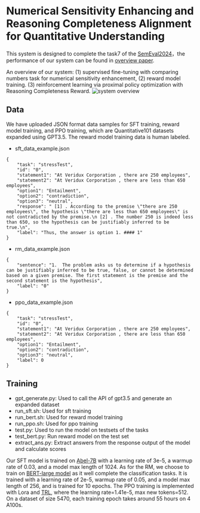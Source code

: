 # Numerical Sensitivity Enhancing and Reasoning Completeness Alignment for Quantitative Understanding
This system is designed to complete the task7 of the [SemEval2024](https://sites.google.com/view/numeval/numeval)，the performance of our system can be found in [overview paper](https://sites.google.com/view/numeval/numeval#h.kjhrdjtve3l).

An overview of our system: (1) supervised fine-tuning with comparing numbers task for numerical sensitivity enhancement, (2) reward model training. (3) reinforcement learning via proximal policy optimization
with Reasoning Completeness Reward.
![system overview](https://github.com/Bit-numeval/NumEval/assets/160459346/6edd5f8b-29b6-4b1a-9d21-30b4fd8cd665)

## Data
We have uploaded JSON format data samples for SFT training, reward model training, and PPO training, which are Quantitative101 datasets expanded using GPT3.5. The reward model training data is human labeled.

- sft_data_example.json
```
{
    "task": "stressTest",
    "id": "0",
    "statement1": "At Veridux Corporation , there are 250 employees",
    "statement2": "At Veridux Corporation , there are less than 650 employees",
    "option1": "Entailment",
    "option2": "contradiction",
    "option3": "neutral",
    "response": " [1] . According to the premise \"there are 250 employees\", the hypothesis \"there are less than 650 employees\" is not contradicted by the premise.\n [2] . The number 250 is indeed less than 650, so the hypothesis can be justifiably inferred to be true.\n",
    "label": "Thus, the answer is option 1. #### 1"
}
```
- rm_data_example.json
```
{
    "sentence": "1.  The problem asks us to determine if a hypothesis can be justifiably inferred to be true, false, or cannot be determined based on a given premise. The first statement is the premise and the second statement is the hypothesis",
    "label": "0"
}
```
- ppo_data_example.json
```
{
    "task": "stressTest",
    "id": "0",
    "statement1": "At Veridux Corporation , there are 250 employees",
    "statement2": "At Veridux Corporation , there are less than 650 employees",
    "option1": "Entailment",
    "option2": "contradiction",
    "option3": "neutral",
    "label": 0
}
```

## Training
- gpt_generate.py: Used to call the API of gpt3.5 and generate an expanded dataset
- run_sft.sh: Used for sft training
- run_bert.sh: Used for reward model training
- run_ppo.sh: Used for ppo training
- test.py: Used to run the model on testsets of the tasks
- test_bert.py: Run reward model on the test set
- extract_ans.py: Extract answers from the response output of the model and calculate scores

Our SFT model is trained on [Abel-7B](https://github.com/GAIR-NLP/abel) with a learning rate of 3e-5, a warmup rate of 0.03, and a model max length of 1024. As for the RM, we choose to train on [BERT-large model](https://github.com/google-research/bert) as it well complete the classification tasks. It is trained with a learning rate of 2e-5, warmup rate of 0.05, and a model max length of 256, and is trained for 10 epochs. The
PPO training is implemented with Lora and [TRL](https://github.com/huggingface/trl), where the learning rate=1.41e-5, max new tokens=512. On a dataset of size 5470, each training epoch takes around 55 hours on 4 A100s.
